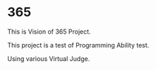 # 365
This is Vision of 365 Project.

This project is a test of Programming Ability test.

Using various Virtual Judge.

